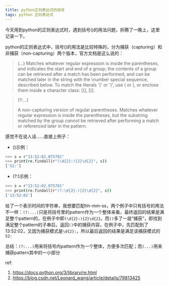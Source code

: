 ```yaml
---
title: python正则表达式的括号
tags: python 正则表达式
---
```

今天用到python的正则表达式时，遇到括号()的用法问题，折腾了一晚上，这里记录一下。

python的正则表达式中，括号()的用法是比较特殊的，分为捕获（capturing）和非捕获（non-capturing）两个版本，官方文档是这么说的：
> (...)
Matches whatever regular expression is inside the parentheses, and indicates the start and end of a group; the contents of a group can be retrieved after a match has been performed, and can be matched later in the string with the \number special sequence, described below. To match the literals '(' or ')', use \( or \), or enclose them inside a character class: [(], [)].

> (?:...)
>
> A non-capturing version of regular parentheses. Matches whatever regular expression is inside the parentheses, but the substring matched by the group *cannot* be retrieved after performing a match or referenced later in the pattern.

感觉不在说人话......直接上例子：
- ()示例：
```bash
>>> s = r"13:52:02.075781"
>>> print(re.findall(r"(\d{2}:){2}\d{2}", s))
['52:']
```
- (?:)示例：
```bash
>>> s = r"13:52:02.075781"
>>> print(re.findall(r"(?:\d{2}:){2}\d{2}", s))
['13:52:02']
```
给了一个表示时间的字符串，我想要匹配hh-mm-ss，两个例子中只有括号的用法不一样：`(?:...)`只是将括号里的pattern作为一个整体来看，最终返回的结果是满足整个pattern的，在例子中即`(\d{2}:){2}\d{2}`。而`()`多了一层“捕获”，即找到满足整个pattern的子串后，返回`()`中的捕获内容，在例子中，先匹配到了13:52:02，又因为捕获模式是`\d{2}:`，所以最后返回的结果是满足该捕获模式的`52:`

总结：`(?:...)`用来将括号内pattern作为一个整体，方便多次匹配；而`(...)`用来捕获pattern其中的一小部分

ref: 
1. https://docs.python.org/3/library/re.html
2. https://blog.csdn.net/Leonard_wang/article/details/79813425

